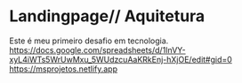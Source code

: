 # Landingpage// Aquitetura
Este é meu primeiro desafio em tecnologia.
https://docs.google.com/spreadsheets/d/1InVY-xyL4iWTs5WrUwMxu_5WUdzcuAaKRkEnj-hXjOE/edit#gid=0
https://msprojetos.netlify.app
